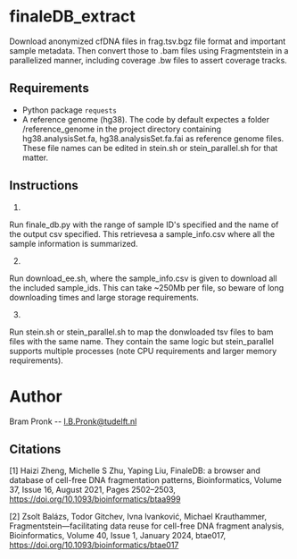 # finaleDB_extract
Download anonymized cfDNA files in frag.tsv.bgz file format and important sample metadata.
Then convert those to .bam files using Fragmentstein in a parallelized manner, including coverage .bw files to assert coverage tracks.

## Requirements
- Python package ```requests``` 
- A reference genome (hg38). The code by default expectes a folder /reference_genome in the project directory containing hg38.analysisSet.fa, hg38.analysisSet.fa.fai as reference genome files.
These file names can be edited in stein.sh or stein_parallel.sh for that matter.

## Instructions
1.
Run finale_db.py with the range of sample ID's specified and the name of the output csv specified.
This retrievesa a sample_info.csv where all the sample information is summarized.

2.
Run download_ee.sh, where the sample_info.csv is given to download all the included sample_ids.
This can take ~250Mb per file, so beware of long downloading times and large storage requirements.

3.
Run stein.sh or stein_parallel.sh to map the donwloaded tsv files to bam files with the same name.
They contain the same logic but stein_parallel supports multiple processes (note CPU requirements and larger memory requirements).

# Author
Bram Pronk -- I.B.Pronk@tudelft.nl

## Citations

[1] Haizi Zheng, Michelle S Zhu, Yaping Liu, FinaleDB: a browser and database of cell-free DNA fragmentation patterns, Bioinformatics, Volume 37, Issue 16, August 2021, Pages 2502–2503, https://doi.org/10.1093/bioinformatics/btaa999

[2] Zsolt Balázs, Todor Gitchev, Ivna Ivanković, Michael Krauthammer, Fragmentstein—facilitating data reuse for cell-free DNA fragment analysis, Bioinformatics, Volume 40, Issue 1, January 2024, btae017, https://doi.org/10.1093/bioinformatics/btae017
